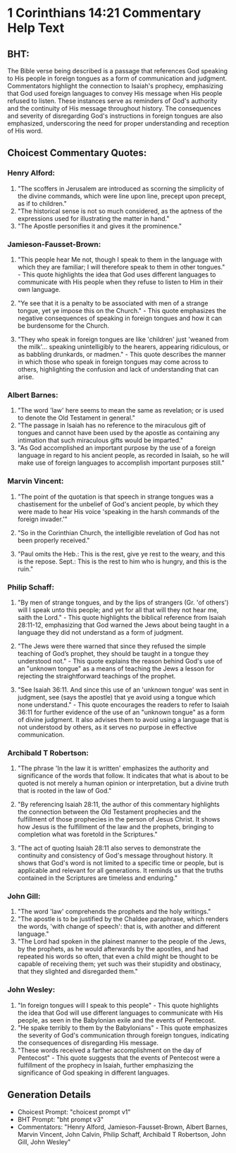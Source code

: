 # 1 Corinthians 14:21 Commentary Help Text

## BHT:
The Bible verse being described is a passage that references God speaking to His people in foreign tongues as a form of communication and judgment. Commentators highlight the connection to Isaiah's prophecy, emphasizing that God used foreign languages to convey His message when His people refused to listen. These instances serve as reminders of God's authority and the continuity of His message throughout history. The consequences and severity of disregarding God's instructions in foreign tongues are also emphasized, underscoring the need for proper understanding and reception of His word.

## Choicest Commentary Quotes:
### Henry Alford:
1. "The scoffers in Jerusalem are introduced as scorning the simplicity of the divine commands, which were line upon line, precept upon precept, as if to children."
2. "The historical sense is not so much considered, as the aptness of the expressions used for illustrating the matter in hand."
3. "The Apostle personifies it and gives it the prominence."

### Jamieson-Fausset-Brown:
1. "This people hear Me not, though I speak to them in the language with which they are familiar; I will therefore speak to them in other tongues." - This quote highlights the idea that God uses different languages to communicate with His people when they refuse to listen to Him in their own language.

2. "Ye see that it is a penalty to be associated with men of a strange tongue, yet ye impose this on the Church." - This quote emphasizes the negative consequences of speaking in foreign tongues and how it can be burdensome for the Church.

3. "They who speak in foreign tongues are like 'children' just 'weaned from the milk'... speaking unintelligibly to the hearers, appearing ridiculous, or as babbling drunkards, or madmen." - This quote describes the manner in which those who speak in foreign tongues may come across to others, highlighting the confusion and lack of understanding that can arise.

### Albert Barnes:
1. "The word 'law' here seems to mean the same as revelation; or is used to denote the Old Testament in general."
2. "The passage in Isaiah has no reference to the miraculous gift of tongues and cannot have been used by the apostle as containing any intimation that such miraculous gifts would be imparted."
3. "As God accomplished an important purpose by the use of a foreign language in regard to his ancient people, as recorded in Isaiah, so he will make use of foreign languages to accomplish important purposes still."

### Marvin Vincent:
1. "The point of the quotation is that speech in strange tongues was a chastisement for the unbelief of God's ancient people, by which they were made to hear His voice 'speaking in the harsh commands of the foreign invader.'" 

2. "So in the Corinthian Church, the intelligible revelation of God has not been properly received."

3. "Paul omits the Heb.: This is the rest, give ye rest to the weary, and this is the repose. Sept.: This is the rest to him who is hungry, and this is the ruin."

### Philip Schaff:
1. "By men of strange tongues, and by the lips of strangers (Gr. 'of others') will I speak unto this people; and yet for all that will they not hear me, saith the Lord." - This quote highlights the biblical reference from Isaiah 28:11-12, emphasizing that God warned the Jews about being taught in a language they did not understand as a form of judgment.

2. "The Jews were there warned that since they refused the simple teaching of God’s prophet, they should be taught in a tongue they understood not." - This quote explains the reason behind God's use of an "unknown tongue" as a means of teaching the Jews a lesson for rejecting the straightforward teachings of the prophet.

3. "See Isaiah 36:11. And since this use of an 'unknown tongue' was sent in judgment, see (says the apostle) that ye avoid using a tongue which none understand." - This quote encourages the readers to refer to Isaiah 36:11 for further evidence of the use of an "unknown tongue" as a form of divine judgment. It also advises them to avoid using a language that is not understood by others, as it serves no purpose in effective communication.

### Archibald T Robertson:
1. "The phrase 'In the law it is written' emphasizes the authority and significance of the words that follow. It indicates that what is about to be quoted is not merely a human opinion or interpretation, but a divine truth that is rooted in the law of God." 

2. "By referencing Isaiah 28:11, the author of this commentary highlights the connection between the Old Testament prophecies and the fulfillment of those prophecies in the person of Jesus Christ. It shows how Jesus is the fulfillment of the law and the prophets, bringing to completion what was foretold in the Scriptures."

3. "The act of quoting Isaiah 28:11 also serves to demonstrate the continuity and consistency of God's message throughout history. It shows that God's word is not limited to a specific time or people, but is applicable and relevant for all generations. It reminds us that the truths contained in the Scriptures are timeless and enduring."

### John Gill:
1. "The word 'law' comprehends the prophets and the holy writings." 
2. "The apostle is to be justified by the Chaldee paraphrase, which renders the words, 'with change of speech': that is, with another and different language." 
3. "The Lord had spoken in the plainest manner to the people of the Jews, by the prophets, as he would afterwards by the apostles, and had repeated his words so often, that even a child might be thought to be capable of receiving them; yet such was their stupidity and obstinacy, that they slighted and disregarded them."

### John Wesley:
1. "In foreign tongues will I speak to this people" - This quote highlights the idea that God will use different languages to communicate with His people, as seen in the Babylonian exile and the events of Pentecost.
2. "He spake terribly to them by the Babylonians" - This quote emphasizes the severity of God's communication through foreign tongues, indicating the consequences of disregarding His message.
3. "These words received a farther accomplishment on the day of Pentecost" - This quote suggests that the events of Pentecost were a fulfillment of the prophecy in Isaiah, further emphasizing the significance of God speaking in different languages.


## Generation Details
- Choicest Prompt: "choicest prompt v1"
- BHT Prompt: "bht prompt v3"
- Commentators: "Henry Alford, Jamieson-Fausset-Brown, Albert Barnes, Marvin Vincent, John Calvin, Philip Schaff, Archibald T Robertson, John Gill, John Wesley"
